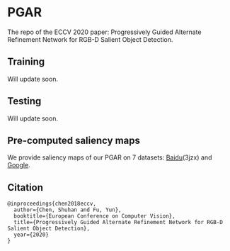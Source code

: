 # PGAR
The repo of the ECCV 2020 paper: Progressively Guided Alternate Refinement Network for RGB-D Salient Object Detection.

Training
---
Will update soon.

Testing
---
Will update soon.

Pre-computed saliency maps
---
We provide saliency maps of our PGAR on 7 datasets: [Baidu](https://pan.baidu.com/s/1QoipsTNUVORYPQ6rW2mCeQ)(3jzx) and [Google]().

Citation
---
```
@inproceedings{chen2018eccv, 
  author={Chen, Shuhan and Fu, Yun}, 
  booktitle={European Conference on Computer Vision}, 
  title={Progressively Guided Alternate Refinement Network for RGB-D Salient Object Detection}, 
  year={2020}
} 
```
